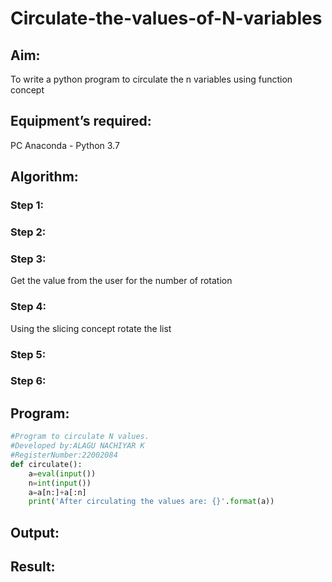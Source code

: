 # Circulate-the-values-of-N-variables
## Aim:
To write a python program to circulate the n variables using function concept
## Equipment’s required:
PC
Anaconda - Python 3.7
## Algorithm: 
### Step 1: 
### Step 2: 
### Step 3: 
Get the value from the user for the number of rotation
### Step 4: 
Using the slicing concept rotate the list

### Step 5: 
### Step 6: 
## Program:
```python
#Program to circulate N values.
#Developed by:ALAGU NACHIYAR K 
#RegisterNumber:22002084
def circulate():
    a=eval(input())
    n=int(input())
    a=a[n:]+a[:n]
    print('After circulating the values are: {}'.format(a))
```


## Output:

## Result:
